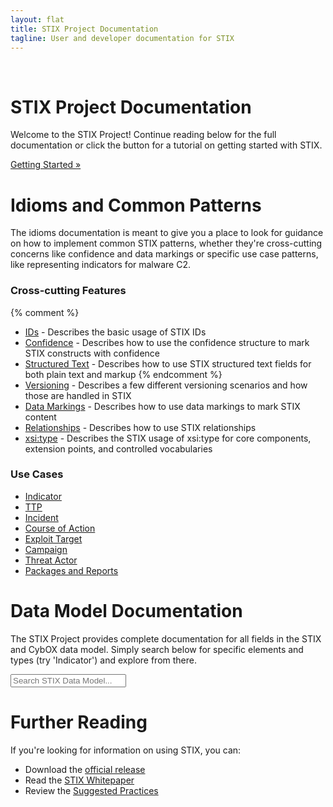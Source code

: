 ```yaml
---
layout: flat
title: STIX Project Documentation
tagline: User and developer documentation for STIX
---
```


<br />
<div class="jumbotron">
  <h1>STIX Project Documentation</h1>
  <p>Welcome to the STIX Project! Continue reading below for the full documentation or click the button for a tutorial on getting started with STIX.</p>
  <p><a class="btn btn-primary btn-lg" role="button" href="getting-started">Getting Started »</a></p>
</div>

# Idioms and Common Patterns

The idioms documentation is meant to give you a place to look for guidance on how to implement common STIX patterns, whether they're cross-cutting concerns like confidence and data markings or specific use case patterns, like representing indicators for malware C2.

### Cross-cutting Features

{% comment %}
* [IDs](idioms/features/ids) - Describes the basic usage of STIX IDs
* [Confidence](idioms/features/confidence) - Describes how to use the confidence structure to mark STIX constructs with confidence
* [Structured Text](idioms/features/structured-text) - Describes how to use STIX structured text fields for both plain text and markup
{% endcomment %}
* [Versioning](idioms/features/versioning) - Describes a few different versioning scenarios and how those are handled in STIX
* [Data Markings](idioms/features/data-markings) - Describes how to use data markings to mark STIX content
* [Relationships](idioms/features/relationships) - Describes how to use STIX relationships
* [xsi:type](idioms/features/xsi-type) - Describes the STIX usage of xsi:type for core components, extension points, and controlled vocabularies

### Use Cases

* [Indicator](idioms/indicator)
* [TTP](idioms/ttp)
* [Incident](idioms/incident)
* [Course of Action](idioms/course-of-action)
* [Exploit Target](idioms/exploit-target)
* [Campaign](idioms/campaign)
* [Threat Actor](idioms/threat-actor)
* [Packages and Reports](idioms/packages-and-reports)

# Data Model Documentation

The STIX Project provides complete documentation for all fields in the STIX and CybOX data model. Simply search below for specific elements and types (try 'Indicator') and explore from there.

<div class="full-width">
  <input type="text" class="doc-types form-control input-lg" placeholder="Search STIX Data Model..." />
</div>

# Further Reading

If you're looking for information on using STIX, you can:

* Download the [official release](http://stix.mitre.org/language/version1.1/)
* Read the [STIX Whitepaper](http://stix.mitre.org/about/documents/STIX_Whitepaper_v1.1.pdf)
* Review the [Suggested Practices](suggested-practices)